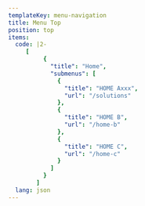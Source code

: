 ```yaml
---
templateKey: menu-navigation
title: Menu Top
position: top
items:
  code: |2-
     [
          { 
            "title": "Home",
            "submenus": [
              {
                "title": "HOME Axxx",
                "url": "/solutions"
              },
              {
                "title": "HOME B",
                "url": "/home-b"
              },
              {
                "title": "HOME C",
                "url": "/home-c"
              }
            ]
          }
        ]
  lang: json
---
```


